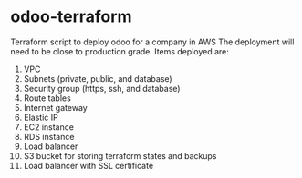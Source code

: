 # odoo-terraform
Terraform script to deploy odoo for a company in AWS
The deployment will need to be close to production grade. 
Items deployed are:
1. VPC
2. Subnets (private, public, and database)
3. Security group (https, ssh, and database)
4. Route tables
5. Internet gateway
6. Elastic IP
7. EC2 instance
8. RDS instance
9. Load balancer
10. S3 bucket for storing terraform states and backups
11. Load balancer with SSL certificate
